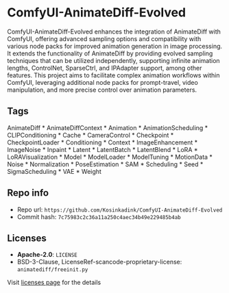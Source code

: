 # ComfyUI-AnimateDiff-Evolved
ComfyUI-AnimateDiff-Evolved enhances the integration of AnimateDiff with ComfyUI, offering advanced sampling options and compatibility with various node packs for improved animation generation in image processing. It extends the functionality of AnimateDiff by providing evolved sampling techniques that can be utilized independently, supporting infinite animation lengths, ControlNet, SparseCtrl, and IPAdapter support, among other features. This project aims to facilitate complex animation workflows within ComfyUI, leveraging additional node packs for prompt-travel, video manipulation, and more precise control over animation parameters.

## Tags
AnimateDiff * AnimateDiffContext * Animation * AnimationScheduling * CLIPConditioning * Cache * CameraControl * Checkpoint * CheckpointLoader * Conditioning * Context * ImageEnhancement * ImageNoise * Inpaint * Latent * LatentBatch * LatentBlend * LoRA * LoRAVisualization * Model * ModelLoader * ModelTuning * MotionData * Noise * Normalization * PoseEstimation * SAM * Scheduling * Seed * SigmaScheduling * VAE * Weight

## Repo info
- Repo url: `https://github.com/Kosinkadink/ComfyUI-AnimateDiff-Evolved`
- Commit hash: `7c75983c2c36a11a250c4aec34b49e229485b4ab`

## Licenses
- **Apache-2.0**: `LICENSE`
- BSD-3-Clause, LicenseRef-scancode-proprietary-license: `animatediff/freeinit.py`

Visit [licenses page](licenses.md) for the details
